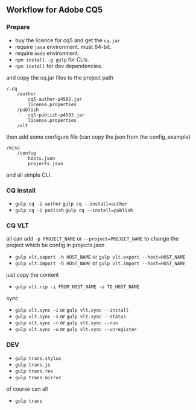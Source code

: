 ## Workflow for Adobe CQ5

### Prepare

* buy the licence for cq5 and get the `cq.jar`
* require `java` environment. must 64-bit.
* require `node` environment.
* `npm install -g gulp` for CLIs.
* `npm install` for dev dependencies.

and copy the cq.jar files to the project path

    /.cq
        /author
            cq5-author-p4502.jar
            license.properties
        /publish
            cq5-publish-p4503.jar
            license.properties
        /vlt

then add some configure file (can copy the json from the config_example)

    /misc
        /config
            hosts.json
            projects.json


and all simple CLI.

### CQ Install

* `gulp cq -i author`  `gulp cq --install=author`
* `gulp cq -i publish` `gulp cq --install=publish`


### CQ VLT

all can add `-p PROJECT_NAME` or `--project=PROJECT_NAME` to change the project which be config in projects.json

* `gulp vlt.export -h HOST_NAME` or `gulp vlt.export --host=HOST_NAME`
* `gulp vlt.import -h HOST_NAME` or `gulp vlt.import --host=HOST_NAME`

just copy the content

* `gulp vlt.rcp -i FROM_HOST_NAME -o TO_HOST_NAME `

sync

* `gulp vlt.sync -i` or `gulp vlt.sync --install`
* `gulp vlt.sync -s` or `gulp vlt.sync --status`
* `gulp vlt.sync -r` or `gulp vlt.sync --run`
* `gulp vlt.sync -u` or `gulp vlt.sync --unregister`


### DEV

* `gulp trans.stylus`
* `gulp trans.js`
* `gulp trans.res`
* `gulp trans.mirror`

of course can all

* `gulp trans`